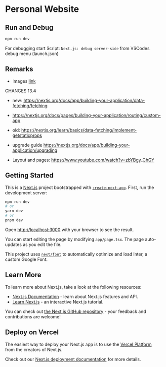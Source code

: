 # Personal Website

## Run and Debug

```bash
npm run dev
```

For debugging start Script: `Next.js: debug server-side` from VSCodes debug menu (launch.json)

## Remarks

- Images [link](https://nextjs.org/docs/pages/api-reference/components/image)

CHANGES 13.4

- new: <https://nextjs.org/docs/app/building-your-application/data-fetching/fetching>
- <https://nextjs.org/docs/pages/building-your-application/routing/custom-app>
- old: <https://nextjs.org/learn/basics/data-fetching/implement-getstaticprops>
- upgrade guide <https://nextjs.org/docs/app/building-your-application/upgrading>

- Layout and pages: <https://www.youtube.com/watch?v=zbYBgy_ChGY>

## Getting Started

This is a [Next.js](https://nextjs.org/) project bootstrapped with [`create-next-app`](https://github.com/vercel/next.js/tree/canary/packages/create-next-app).
First, run the development server:

```bash
npm run dev
# or
yarn dev
# or
pnpm dev
```

Open [http://localhost:3000](http://localhost:3000) with your browser to see the result.

You can start editing the page by modifying `app/page.tsx`. The page auto-updates as you edit the file.

This project uses [`next/font`](https://nextjs.org/docs/basic-features/font-optimization) to automatically optimize and load Inter, a custom Google Font.

## Learn More

To learn more about Next.js, take a look at the following resources:

- [Next.js Documentation](https://nextjs.org/docs) - learn about Next.js features and API.
- [Learn Next.js](https://nextjs.org/learn) - an interactive Next.js tutorial.

You can check out [the Next.js GitHub repository](https://github.com/vercel/next.js/) - your feedback and contributions are welcome!

## Deploy on Vercel

The easiest way to deploy your Next.js app is to use the [Vercel Platform](https://vercel.com/new?utm_medium=default-template&filter=next.js&utm_source=create-next-app&utm_campaign=create-next-app-readme) from the creators of Next.js.

Check out our [Next.js deployment documentation](https://nextjs.org/docs/deployment) for more details.
